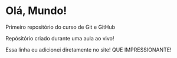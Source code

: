 # Olá, Mundo!
 Primeiro repositório do curso de Git e GitHub

 Repósitório criado durante uma aula ao vivo!
 
 Essa linha eu adicionei diretamente no site! QUE IMPRESSIONANTE!
